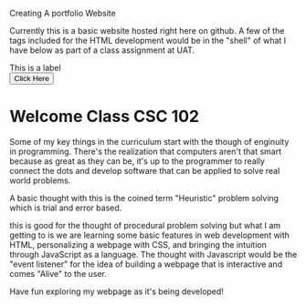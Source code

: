 Creating A portfolio Website

Currently this is a basic website hosted right here on github. A few of the tags included for the HTML development would be in the "shell" of what I have below as part of a class assignment at UAT.

<!DOCTYPE html>
<html>
<head>
<title>CSC 102</title>
</head>
<body>
<label>This is a label</label><br />
<button>Click Here</button><br />
<h1>Welcome Class CSC 102</h1>
</body>
</html>


Some of my key things in the curriculum start with the though of enginuity in programming. There's the realization that computers aren't that smart because as great as they can be, it's up to the programmer to really connect the dots and develop software that can be applied to solve real world problems.


A basic thought with this is the coined term "Heuristic" problem solving which is trial and error based.

this is good for the thought of procedural problem solving but what I am getting to is we are learning some basic features in web development with HTML, personalizing a webpage with CSS, and bringing the intuition through JavaScript as a language. The thought with Javascript would be the "event listener" for the idea of building a webpage that is interactive and comes "Alive" to the user.

Have fun exploring my webpage as it's being developed!

